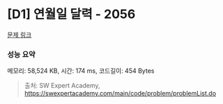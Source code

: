 # [D1] 연월일 달력 - 2056 

[문제 링크](https://swexpertacademy.com/main/code/problem/problemDetail.do?contestProbId=AV5QLkdKAz4DFAUq) 

### 성능 요약

메모리: 58,524 KB, 시간: 174 ms, 코드길이: 454 Bytes



> 출처: SW Expert Academy, https://swexpertacademy.com/main/code/problem/problemList.do
